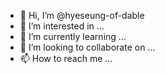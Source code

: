 - 👋 Hi, I’m @hyeseung-of-dable
- 👀 I’m interested in ...
- 🌱 I’m currently learning ...
- 💞️ I’m looking to collaborate on ...
- 📫 How to reach me ...

<!---
hyeseung-of-dable/hyeseung-of-dable is a ✨ special ✨ repository because its `README.md` (this file) appears on your GitHub profile.
You can click the Preview link to take a look at your changes.
--->
